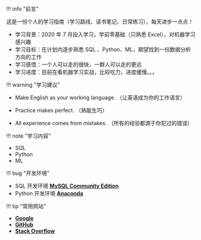 !!! info "前言"



这是一份个人的学习指南（学习路线、读书笔记、日常练习），每天进步一点点！

- 学习背景：2020 年 7 月投入学习，学前零基础（只熟悉 Excel），对机器学习感兴趣
- 学习目标：在计划内逐步熟悉 SQL 、Python、ML，期望找到一份数据分析方向的工作
- 学习感悟：一个人可以走的很快，一群人可以走的更远
- 学习进度：目前在看机器学习实战，比较吃力，进度缓慢。。。



!!! warning "学习建议"



- Make English as your working language. （让英语成为你的工作语言）

- Practice makes perfect. （熟能生巧）

- All experience comes from mistakes. （所有的经验都源于你犯过的错误）

  

!!! note "学习内容"



- SQL
- Python
- ML



!!! bug "开发环境"



- SQL 开发环境 [**MySQL Community Edition**](https://www.mysql.com/products/community/)
- Python 开发环境 [**Anaconda**](https://www.anaconda.com/)



!!! tip "常用网站"



- **[Google](https://www.google.com/)** 
- **[GitHub](https://github.com/)**
- **[Stack Overflow](https://stackoverflow.com/)**

